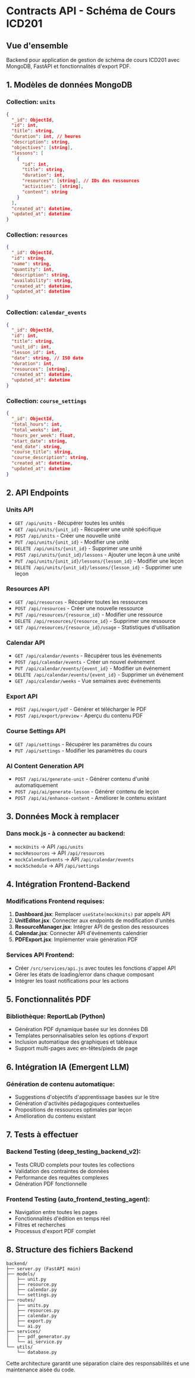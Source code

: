 # Contracts API - Schéma de Cours ICD201

## Vue d'ensemble
Backend pour application de gestion de schéma de cours ICD201 avec MongoDB, FastAPI et fonctionnalités d'export PDF.

## 1. Modèles de données MongoDB

### Collection: `units`
```json
{
  "_id": ObjectId,
  "id": int,
  "title": string,
  "duration": int, // heures
  "description": string,
  "objectives": [string],
  "lessons": [
    {
      "id": int,
      "title": string,
      "duration": int,
      "resources": [string], // IDs des ressources
      "activities": [string],
      "content": string
    }
  ],
  "created_at": datetime,
  "updated_at": datetime
}
```

### Collection: `resources`
```json
{
  "_id": ObjectId,
  "id": string,
  "name": string,
  "quantity": int,
  "description": string,
  "availability": string,
  "created_at": datetime,
  "updated_at": datetime
}
```

### Collection: `calendar_events`
```json
{
  "_id": ObjectId,
  "id": int,
  "title": string,
  "unit_id": int,
  "lesson_id": int,
  "date": string, // ISO date
  "duration": int,
  "resources": [string],
  "created_at": datetime,
  "updated_at": datetime
}
```

### Collection: `course_settings`
```json
{
  "_id": ObjectId,
  "total_hours": int,
  "total_weeks": int,
  "hours_per_week": float,
  "start_date": string,
  "end_date": string,
  "course_title": string,
  "course_description": string,
  "created_at": datetime,
  "updated_at": datetime
}
```

## 2. API Endpoints

### Units API
- `GET /api/units` - Récupérer toutes les unités
- `GET /api/units/{unit_id}` - Récupérer une unité spécifique
- `POST /api/units` - Créer une nouvelle unité
- `PUT /api/units/{unit_id}` - Modifier une unité
- `DELETE /api/units/{unit_id}` - Supprimer une unité
- `POST /api/units/{unit_id}/lessons` - Ajouter une leçon à une unité
- `PUT /api/units/{unit_id}/lessons/{lesson_id}` - Modifier une leçon
- `DELETE /api/units/{unit_id}/lessons/{lesson_id}` - Supprimer une leçon

### Resources API
- `GET /api/resources` - Récupérer toutes les ressources
- `POST /api/resources` - Créer une nouvelle ressource
- `PUT /api/resources/{resource_id}` - Modifier une ressource
- `DELETE /api/resources/{resource_id}` - Supprimer une ressource
- `GET /api/resources/{resource_id}/usage` - Statistiques d'utilisation

### Calendar API
- `GET /api/calendar/events` - Récupérer tous les événements
- `POST /api/calendar/events` - Créer un nouvel événement
- `PUT /api/calendar/events/{event_id}` - Modifier un événement
- `DELETE /api/calendar/events/{event_id}` - Supprimer un événement
- `GET /api/calendar/weeks` - Vue semaines avec événements

### Export API
- `POST /api/export/pdf` - Générer et télécharger le PDF
- `POST /api/export/preview` - Aperçu du contenu PDF

### Course Settings API
- `GET /api/settings` - Récupérer les paramètres du cours
- `PUT /api/settings` - Modifier les paramètres du cours

### AI Content Generation API
- `POST /api/ai/generate-unit` - Générer contenu d'unité automatiquement
- `POST /api/ai/generate-lesson` - Générer contenu de leçon
- `POST /api/ai/enhance-content` - Améliorer le contenu existant

## 3. Données Mock à remplacer

### Dans mock.js - à connecter au backend:
- `mockUnits` → API `/api/units`
- `mockResources` → API `/api/resources` 
- `mockCalendarEvents` → API `/api/calendar/events`
- `mockSchedule` → API `/api/settings`

## 4. Intégration Frontend-Backend

### Modifications Frontend requises:
1. **Dashboard.jsx**: Remplacer `useState(mockUnits)` par appels API
2. **UnitEditor.jsx**: Connecter aux endpoints de modification d'unités
3. **ResourceManager.jsx**: Intégrer API de gestion des ressources
4. **Calendar.jsx**: Connecter API d'événements calendrier
5. **PDFExport.jsx**: Implémenter vraie génération PDF

### Services API Frontend:
- Créer `/src/services/api.js` avec toutes les fonctions d'appel API
- Gérer les états de loading/error dans chaque composant
- Intégrer les toast notifications pour les actions

## 5. Fonctionnalités PDF

### Bibliothèque: ReportLab (Python)
- Génération PDF dynamique basée sur les données DB
- Templates personnalisables selon les options d'export
- Inclusion automatique des graphiques et tableaux
- Support multi-pages avec en-têtes/pieds de page

## 6. Intégration IA (Emergent LLM)

### Génération de contenu automatique:
- Suggestions d'objectifs d'apprentissage basées sur le titre
- Génération d'activités pédagogiques contextuelles  
- Propositions de ressources optimales par leçon
- Amélioration du contenu existant

## 7. Tests à effectuer

### Backend Testing (deep_testing_backend_v2):
- Tests CRUD complets pour toutes les collections
- Validation des contraintes de données
- Performance des requêtes complexes
- Génération PDF fonctionnelle

### Frontend Testing (auto_frontend_testing_agent):
- Navigation entre toutes les pages
- Fonctionnalités d'édition en temps réel
- Filtres et recherches
- Processus d'export PDF complet

## 8. Structure des fichiers Backend

```
backend/
├── server.py (FastAPI main)
├── models/
│   ├── unit.py
│   ├── resource.py
│   ├── calendar.py
│   └── settings.py
├── routes/
│   ├── units.py
│   ├── resources.py
│   ├── calendar.py
│   ├── export.py
│   └── ai.py
├── services/
│   ├── pdf_generator.py
│   └── ai_service.py
└── utils/
    └── database.py
```

Cette architecture garantit une séparation claire des responsabilités et une maintenance aisée du code.